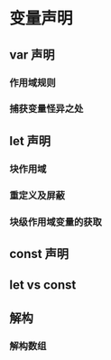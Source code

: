 # 变量声明

## var 声明

### 作用域规则

### 捕获变量怪异之处

## let 声明

### 块作用域

### 重定义及屏蔽

### 块级作用域变量的获取

## const 声明

## let vs const

## 解构

### 解构数组